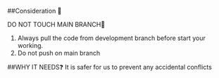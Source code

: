 ##Consideration 📍 

DO NOT TOUCH MAIN BRANCH🌿 
1. Always pull the code from development branch before start your working.
2. Do not push on main branch

##WHY IT NEEDS❓
It is safer for us to prevent any accidental conflicts
